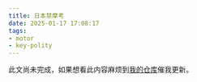 ```yaml
---
title: 日本禁摩考
date: 2025-01-17 17:08:17
tags:
- motor
- key-polity
---
```


此文尚未完成，如果想看此内容麻烦到[我的仓库](https://github.com/Sakura286/MyBlog)催我更新。
